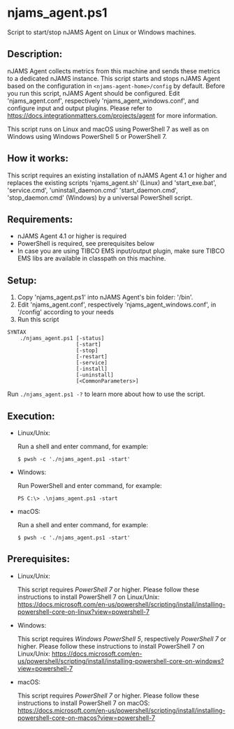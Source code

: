 # njams_agent.ps1
Script to start/stop nJAMS Agent on Linux or Windows machines.

## Description:

nJAMS Agent collects metrics from this machine and sends these metrics to a dedicated nJAMS instance.
This script starts and stops nJAMS Agent based on the configuration in `<njams-agent-home>/config` by default.
Before you run this script, nJAMS Agent should be configured. Edit 'njams_agent.conf', respectively 'njams_agent_windows.conf', and configure input and output plugins.
Please refer to https://docs.integrationmatters.com/projects/agent for more information.

This script runs on Linux and macOS using PowerShell 7 as well as on Windows using Windows PowerShell 5 or PowerShell 7.


## How it works:

This script requires an existing installation of nJAMS Agent 4.1 or higher and replaces the existing scripts 'njams_agent.sh' (Linux) and 'start_exe.bat', 'service.cmd', 'uninstall_daemon.cmd' 'start_daemon.cmd', 'stop_daemon.cmd' (Windows) by a universal PowerShell script.


## Requirements:

  - nJAMS Agent 4.1 or higher is required
  - PowerShell is required, see prerequisites below
  - In case you are using TIBCO EMS input/output plugin, make sure TIBCO EMS libs are available in classpath on this machine.


## Setup:

1. Copy 'njams_agent.ps1' into nJAMS Agent's bin folder: '<njams-agent-home>/bin'.
2. Edit 'njams_agent.conf', respectively 'njams_agent_windows.conf', in '<njams-agent-home>/config' according to your needs
3. Run this script

```
SYNTAX
    ./njams_agent.ps1 [-status]
                      [-start]
                      [-stop] 
                      [-restart]
                      [-service]
                      [-install]
                      [-uninstall]
                      [<CommonParameters>]
```

Run `./njams_agent.ps1 -?` to learn more about how to use the script. 


## Execution:

* Linux/Unix:

  Run a shell and enter command, for example:

  ```
  $ pwsh -c './njams_agent.ps1 -start'
  ```

* Windows:

  Run PowerShell and enter command, for example:

  ```
  PS C:\> .\njams_agent.ps1 -start
  ```

* macOS:

  Run a shell and enter command, for example:

  ```
  $ pwsh -c './njams_agent.ps1 -start'
  ```

## Prerequisites:

* Linux/Unix: 

  This script requires *PowerShell 7* or higher. Please follow these instructions to install PowerShell 7 on Linux/Unix:
  https://docs.microsoft.com/en-us/powershell/scripting/install/installing-powershell-core-on-linux?view=powershell-7

* Windows:

  This script requires *Windows PowerShell 5*, respectively *PowerShell 7* or higher. Please follow these instructions to install PowerShell 7 on Linux/Unix:
  https://docs.microsoft.com/en-us/powershell/scripting/install/installing-powershell-core-on-windows?view=powershell-7

* macOS:

  This script requires *PowerShell 7* or higher. Please follow these instructions to install PowerShell 7 on macOS:
  https://docs.microsoft.com/en-us/powershell/scripting/install/installing-powershell-core-on-macos?view=powershell-7